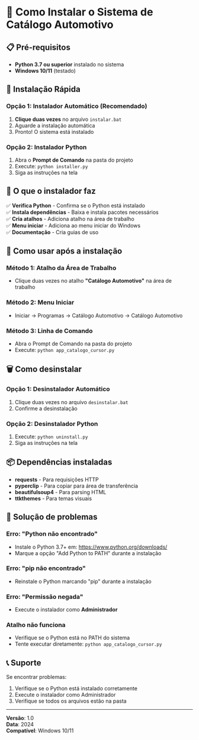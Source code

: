 # 🚗 Como Instalar o Sistema de Catálogo Automotivo

## 📋 Pré-requisitos
- **Python 3.7 ou superior** instalado no sistema
- **Windows 10/11** (testado)

## 🚀 Instalação Rápida

### Opção 1: Instalador Automático (Recomendado)
1. **Clique duas vezes** no arquivo `instalar.bat`
2. Aguarde a instalação automática
3. Pronto! O sistema está instalado

### Opção 2: Instalador Python
1. Abra o **Prompt de Comando** na pasta do projeto
2. Execute: `python installer.py`
3. Siga as instruções na tela

## 📁 O que o instalador faz

✅ **Verifica Python** - Confirma se o Python está instalado  
✅ **Instala dependências** - Baixa e instala pacotes necessários  
✅ **Cria atalhos** - Adiciona atalho na área de trabalho  
✅ **Menu iniciar** - Adiciona ao menu iniciar do Windows  
✅ **Documentação** - Cria guias de uso  

## 🎯 Como usar após a instalação

### Método 1: Atalho da Área de Trabalho
- Clique duas vezes no atalho **"Catálogo Automotivo"** na área de trabalho

### Método 2: Menu Iniciar
- Iniciar → Programas → Catálogo Automotivo → Catálogo Automotivo

### Método 3: Linha de Comando
- Abra o Prompt de Comando na pasta do projeto
- Execute: `python app_catalogo_cursor.py`

## 🗑️ Como desinstalar

### Opção 1: Desinstalador Automático
1. Clique duas vezes no arquivo `desinstalar.bat`
2. Confirme a desinstalação

### Opção 2: Desinstalador Python
1. Execute: `python uninstall.py`
2. Siga as instruções na tela

## 📦 Dependências instaladas

- **requests** - Para requisições HTTP
- **pyperclip** - Para copiar para área de transferência
- **beautifulsoup4** - Para parsing HTML
- **ttkthemes** - Para temas visuais

## 🔧 Solução de problemas

### Erro: "Python não encontrado"
- Instale o Python 3.7+ em: https://www.python.org/downloads/
- Marque a opção "Add Python to PATH" durante a instalação

### Erro: "pip não encontrado"
- Reinstale o Python marcando "pip" durante a instalação

### Erro: "Permissão negada"
- Execute o instalador como **Administrador**

### Atalho não funciona
- Verifique se o Python está no PATH do sistema
- Tente executar diretamente: `python app_catalogo_cursor.py`

## 📞 Suporte

Se encontrar problemas:
1. Verifique se o Python está instalado corretamente
2. Execute o instalador como Administrador
3. Verifique se todos os arquivos estão na pasta

---
**Versão**: 1.0  
**Data**: 2024  
**Compatível**: Windows 10/11 